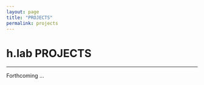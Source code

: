 ```yaml
---
layout: page
title: "PROJECTS"
permalink: projects
---   
```


# h.lab  PROJECTS #  
  
---  
  
Forthcoming ...
